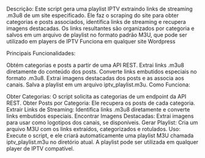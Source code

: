 Descrição:
Este script gera uma playlist IPTV extraindo links de streaming .m3u8 de um site especificado. Ele faz o scraping do site para obter categorias e posts associados, identifica links de streaming e recupera imagens destacadas. Os links resultantes são organizados por categoria e salvos em um arquivo de playlist no formato padrão M3U, que pode ser utilizado em players de IPTV Funciona em qualquer site Wordpress

Principais Funcionalidades:

Obtém categorias e posts a partir de uma API REST.
Extrai links .m3u8 diretamente do conteúdo dos posts.
Converte links embutidos especiais no formato .m3u8.
Extrai imagens destacadas dos posts e as associa aos canais.
Salva a playlist em um arquivo iptv_playlist.m3u.
Como Funciona:

Obter Categorias: O script solicita as categorias de um endpoint da API REST.
Obter Posts por Categoria: Ele recupera os posts de cada categoria.
Extrair Links de Streaming: Identifica links .m3u8 diretamente e converte links embutidos especiais.
Encontrar Imagens Destacadas: Extrai imagens para usar como logotipos dos canais, se disponíveis.
Gerar Playlist: Cria um arquivo M3U com os links extraídos, categorizados e rotulados.
Uso: Execute o script, e ele criará automaticamente uma playlist M3U chamada iptv_playlist.m3u no diretório atual. A playlist pode ser utilizada em qualquer player de IPTV compatível.
